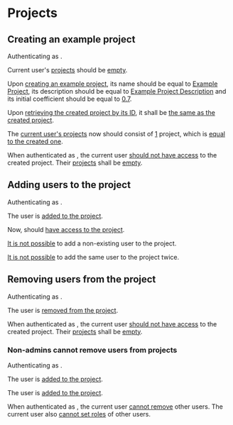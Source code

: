 # Projects

## Creating an example project

Authenticating as [ ](- "c:echo=switchUser('heinz')").

Current user's [projects](- "#projects=getProjects()")
should be [empty](- "c:assert-true=#projects.empty").

Upon [creating an example project](- "#project=createExampleProject()"),
its name should be equal to [Example Project](- "?=#project.name"),
its description should be equal to [Example Project Description](- "?=#project.description")
and its initial coefficient should be equal to [0.7](- "?=#project.initialCoefficient").

Upon [retrieving the created project by its ID](- "#retrievedProject=getProjectById(#project.id)"),
it shall be [the same as the created project](- "c:assert-true= #retrievedProject == #project").

The [current user's projects](- "#projects=getProjects()")
now should consist of [1](- "?=#projects.size") project,
which is [equal to the created one](- "c:assert-true= #projects[0] == #project").

When authenticated as [ ](- "c:echo=switchUser('peter')"), the current user
[should not have access](- "c:assert-true=403==tryGetProjectById(#project.id).statusCode")
to the created project. Their [projects](- "#projects2=getProjects()")
shall be [empty](- "c:assert-true=#projects2.empty").

## Adding users to the project

Authenticating as [ ](- "c:echo=switchUser('heinz')").

The user [ ](- "c:echo=describeUser('peter')")
is [added to the project](- "addToProject(#project.id, 'peter')").

Now, [ ](- "c:echo=switchUser('peter')") should
[have access to the project](- "c:assert-true=200==tryGetProjectById(#project.id).statusCode").

[It is not possible](- "c:assert-true=400==tryToAddNonExistentUserToProject(#project.id).statusCode")
to add a non-existing user to the project.

[It is not possible](- "c:assert-true=409==tryToAddExistingUserToProject(#project.id, 'peter').statusCode")
to add the same user to the project twice.

## Removing users from the project

Authenticating as [ ](- "c:echo=switchUser('heinz')").

The user [ ](- "c:echo=describeUser('peter')")
is [removed from the project](- "removeFromProject(#project.id, 'peter')").

When authenticated as [ ](- "c:echo=switchUser('peter')"), the current user
[should not have access](- "c:assert-true=403==tryGetProjectById(#project.id).statusCode")
to the created project. Their [projects](- "#projects2=getProjects()")
shall be [empty](- "c:assert-true=#projects2.empty").

### Non-admins cannot remove users from projects

Authenticating as [ ](- "c:echo=switchUser('heinz')").

The user [ ](- "c:echo=describeUser('peter')")
is [added to the project](- "addToProject(#project.id, 'peter')").

The user [ ](- "c:echo=describeUser('rick')")
is [added to the project](- "addToProject(#project.id, 'rick')").

When authenticated as [ ](- "c:echo=switchUser('rick')"), the current user
[cannot remove](- "c:assert-true=403==tryRemoveFromProject(#project.id, 'peter').statusCode")
other users. The current user also
[cannot set roles](- "c:assert-true=403==trySetRoleInProject(#project.id, 'peter', 'ADMIN').statusCode")
of other users.
